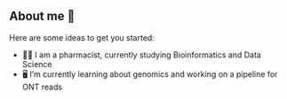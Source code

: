 ## About me 👋

Here are some ideas to get you started:

- 👩‍🔬 I am a pharmacist, currently studying Bioinformatics and Data Science
- 🖥 I’m currently learning about genomics and working on a pipeline for ONT reads


